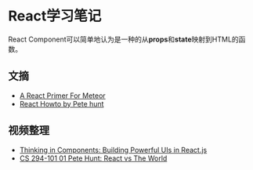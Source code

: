 # React学习笔记

React Component可以简单地认为是一种的从**props**和**state**映射到HTML的函数。

## 文摘
* [A React Primer For Meteor](https://www.discovermeteor.com/blog/react-for-meteor/)
* [React Howto by Pete hunt](https://github.com/petehunt/react-howto)



## 视频整理

* [Thinking in Components: Building Powerful UIs in React.js](https://www.youtube.com/watch?v=xSGuffp0o6E)
* [CS 294-101 01 Pete Hunt: React vs The World](https://www.youtube.com/watch?v=MC376f3QWYw)
